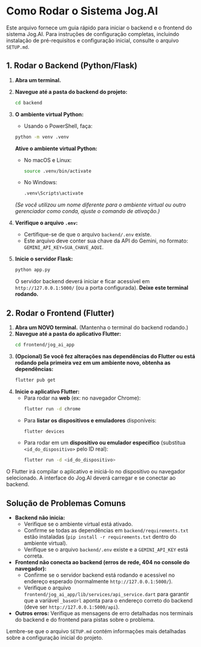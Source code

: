 # Como Rodar o Sistema Jog.AI

Este arquivo fornece um guia rápido para iniciar o backend e o frontend do sistema Jog.AI.
Para instruções de configuração completas, incluindo instalação de pré-requisitos e configuração inicial, consulte o arquivo `SETUP.md`.

## 1. Rodar o Backend (Python/Flask)

1.  **Abra um terminal.**
2.  **Navegue até a pasta do backend do projeto:**
    ```bash
    cd backend
    ```
3.  **O ambiente virtual Python:**
    * Usando o PowerShell, faça: 
    ```bash
    python -m venv .venv
    ```

    **Ative o ambiente virtual Python:**
    *   No macOS e Linux:
        ```bash
        source .venv/bin/activate
        ```
    *   No Windows:
        ```bash
        .venv\Scripts\activate
        ```
    *(Se você utilizou um nome diferente para o ambiente virtual ou outro gerenciador como conda, ajuste o comando de ativação.)*


4.  **Verifique o arquivo `.env`:**
    *   Certifique-se de que o arquivo `backend/.env` existe.
    *   Este arquivo deve conter sua chave da API do Gemini, no formato: `GEMINI_API_KEY=SUA_CHAVE_AQUI`.

5.  **Inicie o servidor Flask:**
    ```bash
    python app.py
    ```
    O servidor backend deverá iniciar e ficar acessível em `http://127.0.0.1:5000/` (ou a porta configurada).
    **Deixe este terminal rodando.**

## 2. Rodar o Frontend (Flutter)

1.  **Abra um NOVO terminal.** (Mantenha o terminal do backend rodando.)
2.  **Navegue até a pasta do aplicativo Flutter:**
    ```bash
    cd frontend/jog_ai_app
    ```
3.  **(Opcional) Se você fez alterações nas dependências do Flutter ou está rodando pela primeira vez em um ambiente novo, obtenha as dependências:**
    ```bash
    flutter pub get
    ```
4.  **Inicie o aplicativo Flutter:**
    *   Para rodar na **web** (ex: no navegador Chrome):
        ```bash
        flutter run -d chrome
        ```
    *   Para **listar os dispositivos e emuladores** disponíveis:
        ```bash
        flutter devices
        ```
    *   Para rodar em um **dispositivo ou emulador específico** (substitua `<id_do_dispositivo>` pelo ID real):
        ```bash
        flutter run -d <id_do_dispositivo>
        ```

O Flutter irá compilar o aplicativo e iniciá-lo no dispositivo ou navegador selecionado. A interface do Jog.AI deverá carregar e se conectar ao backend.

## Solução de Problemas Comuns

*   **Backend não inicia:**
    *   Verifique se o ambiente virtual está ativado.
    *   Confirme se todas as dependências em `backend/requirements.txt` estão instaladas (`pip install -r requirements.txt` dentro do ambiente virtual).
    *   Verifique se o arquivo `backend/.env` existe e a `GEMINI_API_KEY` está correta.
*   **Frontend não conecta ao backend (erros de rede, 404 no console do navegador):**
    *   Confirme se o servidor backend está rodando e acessível no endereço esperado (normalmente `http://127.0.0.1:5000/`).
    *   Verifique o arquivo `frontend/jog_ai_app/lib/services/api_service.dart` para garantir que a variável `_baseUrl` aponta para o endereço correto do backend (deve ser `http://127.0.0.1:5000/api`).
*   **Outros erros:** Verifique as mensagens de erro detalhadas nos terminais do backend e do frontend para pistas sobre o problema.

Lembre-se que o arquivo `SETUP.md` contém informações mais detalhadas sobre a configuração inicial do projeto. 